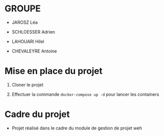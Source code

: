 # GROUPE

- JAROSZ Léa

- SCHLOESSER Adrien

- LAHOUARI Hilel 

- CHEVALEYRE Antoine

# Mise en place du projet

1. Cloner le projet

2. Effectuer la commande `docker-compose up -d` pour lancer les containers

# Cadre du projet 

- Projet réalisé dans le cadre du module de gestion de projet weh
